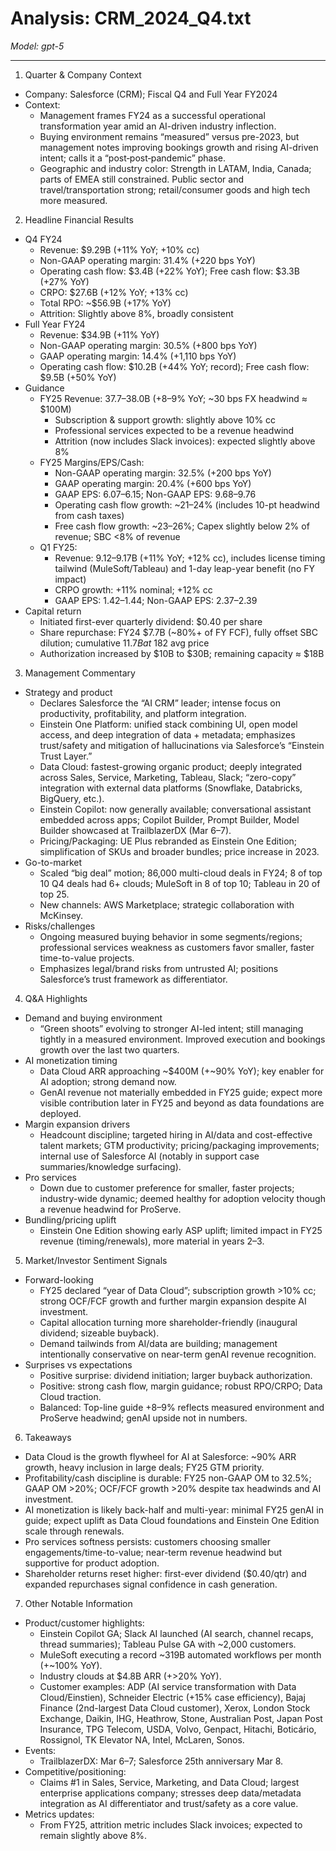 # Analysis: CRM_2024_Q4.txt

*Model: gpt-5*

---

1) Quarter & Company Context
- Company: Salesforce (CRM); Fiscal Q4 and Full Year FY2024
- Context:
  - Management frames FY24 as a successful operational transformation year amid an AI-driven industry inflection.
  - Buying environment remains “measured” versus pre-2023, but management notes improving bookings growth and rising AI-driven intent; calls it a “post‑post‑pandemic” phase.
  - Geographic and industry color: Strength in LATAM, India, Canada; parts of EMEA still constrained. Public sector and travel/transportation strong; retail/consumer goods and high tech more measured.

2) Headline Financial Results
- Q4 FY24
  - Revenue: $9.29B (+11% YoY; +10% cc)
  - Non-GAAP operating margin: 31.4% (+220 bps YoY)
  - Operating cash flow: $3.4B (+22% YoY); Free cash flow: $3.3B (+27% YoY)
  - CRPO: $27.6B (+12% YoY; +13% cc)
  - Total RPO: ~$56.9B (+17% YoY)
  - Attrition: Slightly above 8%, broadly consistent
- Full Year FY24
  - Revenue: $34.9B (+11% YoY)
  - Non-GAAP operating margin: 30.5% (+800 bps YoY)
  - GAAP operating margin: 14.4% (+1,110 bps YoY)
  - Operating cash flow: $10.2B (+44% YoY; record); Free cash flow: $9.5B (+50% YoY)
- Guidance
  - FY25 Revenue: $37.7–$38.0B (+8–9% YoY; ~30 bps FX headwind ≈ $100M)
    - Subscription & support growth: slightly above 10% cc
    - Professional services expected to be a revenue headwind
    - Attrition (now includes Slack invoices): expected slightly above 8%
  - FY25 Margins/EPS/Cash:
    - Non-GAAP operating margin: 32.5% (+200 bps YoY)
    - GAAP operating margin: 20.4% (+600 bps YoY)
    - GAAP EPS: $6.07–$6.15; Non-GAAP EPS: $9.68–$9.76
    - Operating cash flow growth: ~21–24% (includes 10-pt headwind from cash taxes)
    - Free cash flow growth: ~23–26%; Capex slightly below 2% of revenue; SBC <8% of revenue
  - Q1 FY25:
    - Revenue: $9.12–$9.17B (+11% YoY; +12% cc), includes license timing tailwind (MuleSoft/Tableau) and 1-day leap-year benefit (no FY impact)
    - CRPO growth: +11% nominal; +12% cc
    - GAAP EPS: $1.42–$1.44; Non-GAAP EPS: $2.37–$2.39
- Capital return
  - Initiated first-ever quarterly dividend: $0.40 per share
  - Share repurchase: FY24 $7.7B (~80%+ of FY FCF), fully offset SBC dilution; cumulative $11.7B at ~$182 avg price
  - Authorization increased by $10B to $30B; remaining capacity ≈ $18B

3) Management Commentary
- Strategy and product
  - Declares Salesforce the “AI CRM” leader; intense focus on productivity, profitability, and platform integration.
  - Einstein One Platform: unified stack combining UI, open model access, and deep integration of data + metadata; emphasizes trust/safety and mitigation of hallucinations via Salesforce’s “Einstein Trust Layer.”
  - Data Cloud: fastest-growing organic product; deeply integrated across Sales, Service, Marketing, Tableau, Slack; “zero-copy” integration with external data platforms (Snowflake, Databricks, BigQuery, etc.).
  - Einstein Copilot: now generally available; conversational assistant embedded across apps; Copilot Builder, Prompt Builder, Model Builder showcased at TrailblazerDX (Mar 6–7).
  - Pricing/Packaging: UE Plus rebranded as Einstein One Edition; simplification of SKUs and broader bundles; price increase in 2023.
- Go-to-market
  - Scaled “big deal” motion; 86,000 multi-cloud deals in FY24; 8 of top 10 Q4 deals had 6+ clouds; MuleSoft in 8 of top 10; Tableau in 20 of top 25.
  - New channels: AWS Marketplace; strategic collaboration with McKinsey.
- Risks/challenges
  - Ongoing measured buying behavior in some segments/regions; professional services weakness as customers favor smaller, faster time-to-value projects.
  - Emphasizes legal/brand risks from untrusted AI; positions Salesforce’s trust framework as differentiator.

4) Q&A Highlights
- Demand and buying environment
  - “Green shoots” evolving to stronger AI-led intent; still managing tightly in a measured environment. Improved execution and bookings growth over the last two quarters.
- AI monetization timing
  - Data Cloud ARR approaching ~$400M (+~90% YoY); key enabler for AI adoption; strong demand now.
  - GenAI revenue not materially embedded in FY25 guide; expect more visible contribution later in FY25 and beyond as data foundations are deployed.
- Margin expansion drivers
  - Headcount discipline; targeted hiring in AI/data and cost-effective talent markets; GTM productivity; pricing/packaging improvements; internal use of Salesforce AI (notably in support case summaries/knowledge surfacing).
- Pro services
  - Down due to customer preference for smaller, faster projects; industry-wide dynamic; deemed healthy for adoption velocity though a revenue headwind for ProServe.
- Bundling/pricing uplift
  - Einstein One Edition showing early ASP uplift; limited impact in FY25 revenue (timing/renewals), more material in years 2–3.

5) Market/Investor Sentiment Signals
- Forward-looking
  - FY25 declared “year of Data Cloud”; subscription growth >10% cc; strong OCF/FCF growth and further margin expansion despite AI investment.
  - Capital allocation turning more shareholder-friendly (inaugural dividend; sizeable buyback).
  - Demand tailwinds from AI/data are building; management intentionally conservative on near-term genAI revenue recognition.
- Surprises vs expectations
  - Positive surprise: dividend initiation; larger buyback authorization.
  - Positive: strong cash flow, margin guidance; robust RPO/CRPO; Data Cloud traction.
  - Balanced: Top-line guide +8–9% reflects measured environment and ProServe headwind; genAI upside not in numbers.

6) Takeaways
- Data Cloud is the growth flywheel for AI at Salesforce: ~90% ARR growth, heavy inclusion in large deals; FY25 GTM priority.
- Profitability/cash discipline is durable: FY25 non-GAAP OM to 32.5%; GAAP OM >20%; OCF/FCF growth >20% despite tax headwinds and AI investment.
- AI monetization is likely back-half and multi-year: minimal FY25 genAI in guide; expect uplift as Data Cloud foundations and Einstein One Edition scale through renewals.
- Pro services softness persists: customers choosing smaller engagements/time-to-value; near-term revenue headwind but supportive for product adoption.
- Shareholder returns reset higher: first-ever dividend ($0.40/qtr) and expanded repurchases signal confidence in cash generation.

7) Other Notable Information
- Product/customer highlights:
  - Einstein Copilot GA; Slack AI launched (AI search, channel recaps, thread summaries); Tableau Pulse GA with ~2,000 customers.
  - MuleSoft executing a record ~319B automated workflows per month (+~100% YoY).
  - Industry clouds at $4.8B ARR (+>20% YoY).
  - Customer examples: ADP (AI service transformation with Data Cloud/Einstien), Schneider Electric (+15% case efficiency), Bajaj Finance (2nd-largest Data Cloud customer), Xerox, London Stock Exchange, Daikin, IHG, Heathrow, Stone, Australian Post, Japan Post Insurance, TPG Telecom, USDA, Volvo, Genpact, Hitachi, Boticário, Rossignol, TK Elevator NA, Intel, McLaren, Sonos.
- Events:
  - TrailblazerDX: Mar 6–7; Salesforce 25th anniversary Mar 8.
- Competitive/positioning:
  - Claims #1 in Sales, Service, Marketing, and Data Cloud; largest enterprise applications company; stresses deep data/metadata integration as AI differentiator and trust/safety as a core value.
- Metrics updates:
  - From FY25, attrition metric includes Slack invoices; expected to remain slightly above 8%.